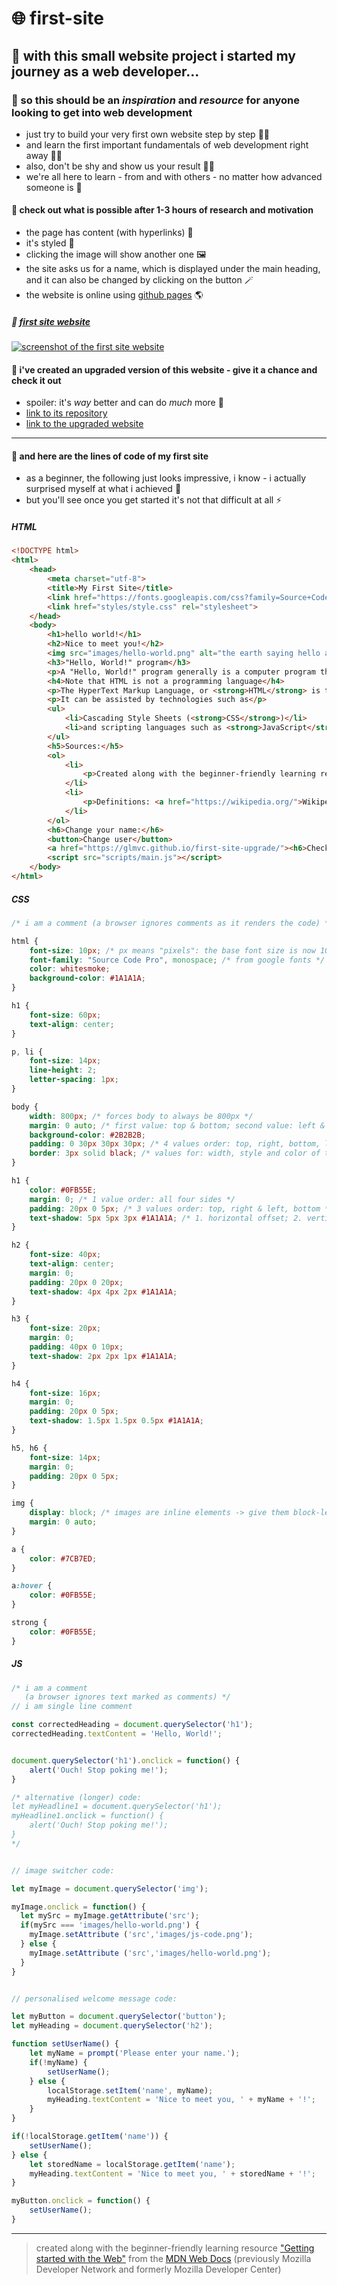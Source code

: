 # 🌐 first-site

## 🚀 with this small website project i started my journey as a web developer...

### 🌱 so this should be an *inspiration* and *resource* for anyone looking to get into web development

- just try to build your very first own website step by step 👷‍♀️
- and learn the first important fundamentals of web development right away 🧑‍🔬
- also, don't be shy and show us your result 👨‍💻
- we're all here to learn - from and with others - no matter how advanced someone is 🐣

#### 👀 check out what is possible after 1-3 hours of research and motivation

- the page has content (with hyperlinks) 📰
- it's styled 🎨
- clicking the image will show another one 🖼️
- the site asks us for a name, which is displayed under the main heading, and it can also be changed by clicking on the button 🪄
- the website is online using [github pages](https://pages.github.com/ "github pages homepage") 🌎

##### 🔗 [first site website](https://glmvc.github.io/first-site/ "first site website")

[![screenshot of the first site website](first-site-screenshot.png "first site website")](https://glmvc.github.io/first-site/)

#### 🔮 i've created an upgraded version of this website - give it a chance and check it out

- spoiler: it's *way* better and can do *much* more 🦾
- [link to its repository](https://github.com/glmvc/first-site-upgrade "first site upgrade github repository")
- [link to the upgraded website](https://glmvc.github.io/first-site-upgrade/ "first site upgrade website")

---

#### 👾 and here are the lines of code of my first site

- as a beginner, the following just looks impressive, i know - i actually surprised myself at what i achieved 🤩
- but you'll see once you get started it's not that difficult at all ⚡️

##### HTML

``` html
<!DOCTYPE html>
<html>
    <head>
        <meta charset="utf-8">
        <title>My First Site</title>
        <link href="https://fonts.googleapis.com/css?family=Source+Code+Pro" rel="stylesheet">
        <link href="styles/style.css" rel="stylesheet">
    </head>
    <body>
        <h1>hello world!</h1>
        <h2>Nice to meet you!</h2>
        <img src="images/hello-world.png" alt="the earth saying hello and the moon">
        <h3>"Hello, World!" program</h3>
        <p>A "Hello, World!" program generally is a computer program that outputs or displays the message "Hello, World!". Such a program is very simple in most programming languages, and is often used to illustrate the basic syntax of a programming language. It is often the first program written by people learning to code. It can also be used as a sanity test to make sure that computer software intended to compile or run source code is correctly installed, and that the operator understands how to use it.</p>
        <h4>Note that HTML is not a programming language</h4>
        <p>The HyperText Markup Language, or <strong>HTML</strong> is the standard markup language for documents designed to be displayed in a web browser.</p>
        <p>It can be assisted by technologies such as</p>
        <ul>
            <li>Cascading Style Sheets (<strong>CSS</strong>)</li>
            <li>and scripting languages such as <strong>JavaScript</strong>.</li>
        </ul>
        <h5>Sources:</h5>
        <ol>
            <li>
                <p>Created along with the beginner-friendly learning resource <a href="https://developer.mozilla.org/en-US/docs/Learn/Getting_started_with_the_web">"Getting started with the Web"</a> from the <a href="https://developer.mozilla.org/en-US/">MDN Web Docs</a> (previously Mozilla Developer Network and formerly Mozilla Developer Center).</p>
            </li>
            <li>
                <p>Definitions: <a href="https://wikipedia.org/">Wikipedia</a></p>
            </li>
        </ol>
        <h6>Change your name:</h6>
        <button>Change user</button>
        <a href="https://glmvc.github.io/first-site-upgrade/"><h6>Check out the upgraded version of this page!</h6></a>
        <script src="scripts/main.js"></script>
    </body>
</html>

```

##### CSS

```css
/* i am a comment (a browser ignores comments as it renders the code) */

html {
    font-size: 10px; /* px means "pixels": the base font size is now 10 pixels high */
    font-family: "Source Code Pro", monospace; /* from google fonts */
    color: whitesmoke;
    background-color: #1A1A1A;
}

h1 {
    font-size: 60px;
    text-align: center;
}

p, li {
    font-size: 14px;
    line-height: 2;
    letter-spacing: 1px;
}

body {
    width: 800px; /* forces body to always be 800px */
    margin: 0 auto; /* first value: top & bottom; second value: left & right (2 values order) */
    background-color: #2B2B2B;
    padding: 0 30px 30px 30px; /* 4 values order: top, right, bottom, left = clockwise (for margin the same logic) */
    border: 3px solid black; /* values for: width, style and color of the border */
}

h1 {
    color: #0FB55E;
    margin: 0; /* 1 value order: all four sides */
    padding: 20px 0 5px; /* 3 values order: top, right & left, bottom */
    text-shadow: 5px 5px 3px #1A1A1A; /* 1. horizontal offset; 2. vertical offset; 3. blur radius 4. color */
}

h2 {
    font-size: 40px;
    text-align: center;
    margin: 0;
    padding: 20px 0 20px;
    text-shadow: 4px 4px 2px #1A1A1A;
}

h3 {
    font-size: 20px;
    margin: 0;
    padding: 40px 0 10px;
    text-shadow: 2px 2px 1px #1A1A1A;
}

h4 {
    font-size: 16px;
    margin: 0;
    padding: 20px 0 5px;
    text-shadow: 1.5px 1.5px 0.5px #1A1A1A;
}

h5, h6 {
    font-size: 14px;
    margin: 0;
    padding: 20px 0 5px;
}

img {
    display: block; /* images are inline elements -> give them block-level behaviour to make the auto margin trick working */
    margin: 0 auto;
}

a {
    color: #7CB7ED;
}

a:hover {
    color: #0FB55E;
}

strong {
    color: #0FB55E;
}

```

##### JS

```javascript
/* i am a comment
   (a browser ignores text marked as comments) */
// i am single line comment

const correctedHeading = document.querySelector('h1');
correctedHeading.textContent = 'Hello, World!';


document.querySelector('h1').onclick = function() {
    alert('Ouch! Stop poking me!');
}

/* alternative (longer) code:
let myHeadline1 = document.querySelector('h1');
myHeadline1.onclick = function() {
    alert('Ouch! Stop poking me!');
}
*/


// image switcher code:

let myImage = document.querySelector('img');

myImage.onclick = function() {
  let mySrc = myImage.getAttribute('src');
  if(mySrc === 'images/hello-world.png') {
    myImage.setAttribute ('src','images/js-code.png');
  } else {
    myImage.setAttribute ('src','images/hello-world.png');
  }
}


// personalised welcome message code:

let myButton = document.querySelector('button');
let myHeading = document.querySelector('h2');

function setUserName() {
    let myName = prompt('Please enter your name.');
    if(!myName) {
        setUserName();
    } else {
        localStorage.setItem('name', myName);
        myHeading.textContent = 'Nice to meet you, ' + myName + '!';
    }
}

if(!localStorage.getItem('name')) {
    setUserName();
} else {
    let storedName = localStorage.getItem('name');
    myHeading.textContent = 'Nice to meet you, ' + storedName + '!';
}

myButton.onclick = function() {
    setUserName();
}

```

---

> created along with the beginner-friendly learning resource ["Getting started with the Web"](https://developer.mozilla.org/en-US/docs/Learn/Getting_started_with_the_web "getting started with the web article on mdn") from the [MDN Web Docs](https://developer.mozilla.org/ "mdn web docs homepage") (previously Mozilla Developer Network and formerly Mozilla Developer Center)
